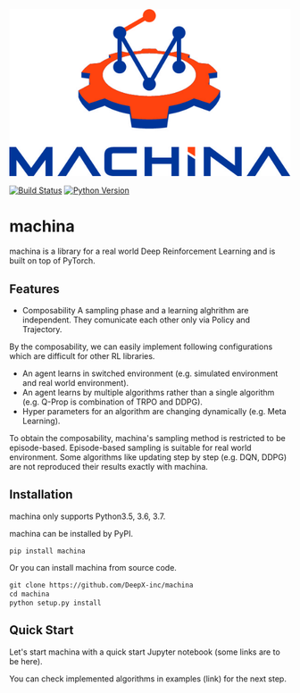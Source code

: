 <div align="center"><img src="assets/machina_logo.jpg" width="800"/></div>

[![Build Status](https://travis-ci.com/DeepX-inc/machina.svg?token=xZEqXwSaqc7xZ2saWZa2&branch=master)](https://travis-ci.com/DeepX-inc/machina)
[![Python Version](https://img.shields.io/pypi/pyversions/Django.svg)](https://github.com/DeepX-inc/machina)

# machina

machina is a library for a real world Deep Reinforcement Learning and is built on top of PyTorch.

## Features
+ Composability
  A sampling phase and a learning alghrithm are independent. They comunicate each other only via Policy and Trajectory.

By the composability, we can easily implement following configurations which are difficult for other RL libraries.
+ An agent learns in switched environment (e.g. simulated environment and real world environment).
+ An agent learns by multiple algorithms rather than a single algorithm (e.g. Q-Prop is combination of TRPO and DDPG).
+ Hyper parameters for an algorithm are changing dynamically (e.g. Meta Learning).

To obtain the composability, machina's sampling method is restricted to be episode-based. Episode-based sampling is suitable for real world environment. Some algorithms like updating step by step (e.g. DQN, DDPG) are not reproduced their results exactly with machina.


## Installation

machina only supports Python3.5, 3.6, 3.7.

machina can be installed by PyPI.
```
pip install machina
```

Or you can install machina from source code.
```
git clone https://github.com/DeepX-inc/machina
cd machina
python setup.py install
```

## Quick Start
Let's start machina with a quick start Jupyter notebook (some links are to be here).

You can check implemented algorithms in examples (link) for the next step.



